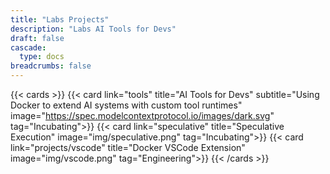 ```yaml
---
title: "Labs Projects"
description: "Labs AI Tools for Devs"
draft: false
cascade:
  type: docs
breadcrumbs: false
---
```


{{< cards >}}
  {{< card link="tools" title="AI Tools for Devs" subtitle="Using Docker to extend AI systems with custom tool runtimes" image="https://spec.modelcontextprotocol.io/images/dark.svg" tag="Incubating">}}
  {{< card link="speculative" title="Speculative Execution" image="img/speculative.png" tag="Incubating">}}
  {{< card link="projects/vscode" title="Docker VSCode Extension" image="img/vscode.png" tag="Engineering">}}
{{< /cards >}}
